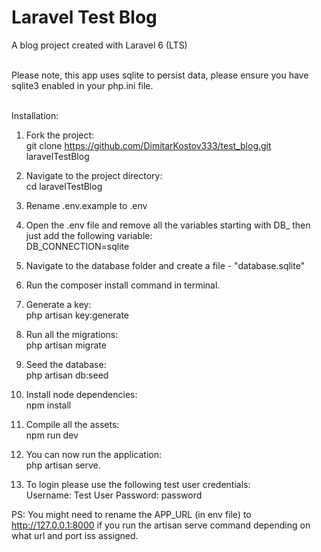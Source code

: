 # Laravel Test Blog
A blog project created with Laravel 6 (LTS)
<br />
<br />

Please note, this app uses sqlite to persist data, please ensure you have sqlite3 enabled in your php.ini file.
<br />
<br />

Installation:

1) Fork the project:<br />
   git clone https://github.com/DimitarKostov333/test_blog.git laravelTestBlog
2) Navigate to the project directory:<br />
   cd laravelTestBlog
3) Rename .env.example to .env
4) Open the .env file and remove all the variables starting with DB_ then just add the following variable:<br />
   DB_CONNECTION=sqlite
5) Navigate to the database folder and create a file - "database.sqlite"
6) Run the composer install command in terminal.
7) Generate a key:<br/>
   php artisan key:generate
8) Run all the migrations:<br/>
   php artisan migrate
9) Seed the database:<br/>
   php artisan db:seed
10) Install node dependencies:<br/>
    npm install
11) Compile all the assets:<br/>
    npm run dev
   
12) You can now run the application:<br/>
    php artisan serve.
   
13) To login please use the following test user credentials:<br/>
    Username: Test User
    Password: password
    
PS: You might need to rename the APP_URL (in env file) to http://127.0.0.1:8000 if you run the artisan serve command depending on what url and port iss assigned.
   


